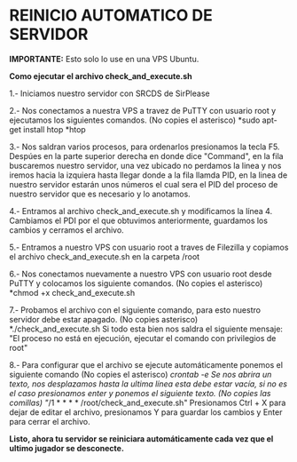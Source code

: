 # REINICIO AUTOMATICO DE SERVIDOR

**IMPORTANTE:** Esto solo lo use en una VPS Ubuntu.

**Como ejecutar el archivo check_and_execute.sh**

1.- Iniciamos nuestro servidor con SRCDS de SirPlease


2.- Nos conectamos a nuestra VPS a travez de PuTTY con usuario root y ejecutamos los siguientes comandos. (No copies el asterisco)
    *sudo apt-get install htop
	*htop
	
	
3.- Nos saldran varios procesos, para ordenarlos presionamos la tecla F5. Despúes en la parte superior derecha en donde dice "Command", en la fila buscaremos nuestro servidor, una vez ubicado no perdamos la linea y nos iremos hacia la izquiera hasta llegar donde a la fila llamda PID, en la linea de nuestro servidor estarán unos números el cual sera el PID del proceso de nuestro servidor que es necesario y lo anotamos.


4.- Entramos al archivo check_and_execute.sh y modificamos la línea 4. Cambiamos el PDI por el que obtuvimos anteriormente, guardamos los cambios y cerramos el archivo.


5.- Entramos a nuestro VPS con usuario root a traves de Filezilla y copiamos el archivo check_and_execute.sh en la carpeta /root


6.- Nos conectamos nuevamente a nuestro VPS con usuario root desde PuTTY y colocamos los siguiente comandos. (No copies el asterisco)
    *chmod +x check_and_execute.sh
	
	
7.- Probamos el archivo con el siguiente comando, para esto nuestro servidor debe estar apagado. (No copies asterisco)
    *./check_and_execute.sh
	Si todo esta bien nos saldra el siguiente mensaje: "El proceso no está en ejecución, ejecutar el comando con privilegios de root"
	
	
8.- Para configurar que el archivo se ejecute automáticamente ponemos el siguiente comando (No copies el asterisco)
    *crontab -e
	Se nos abrira un texto, nos desplazamos hasta la ultima línea esta debe estar vacía, si no es el caso presionamos enter y ponemos el siguiente texto. (No copies las comillas)
	"*/1 * * * * /root/check_and_execute.sh"
	Presionamos Ctrl + X para dejar de editar el archivo, presionamos Y para guardar los cambios y Enter para cerrar el archivo.
	
**Listo, ahora tu servidor se reiniciara automáticamente cada vez que el ultimo jugador se desconecte.**